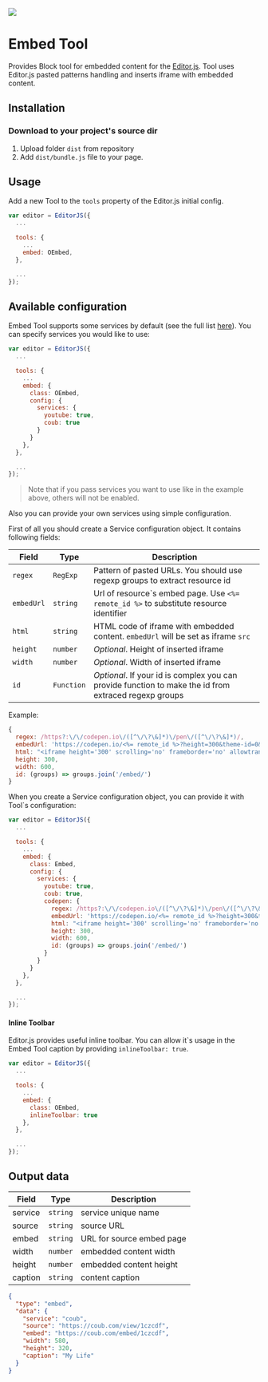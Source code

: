 ![](https://badgen.net/badge/Editor.js/v2.0/blue)

# Embed Tool

Provides Block tool for embedded content for the [Editor.js](https://editorjs.io).
Tool uses Editor.js pasted patterns handling and inserts iframe with embedded content.

## Installation

### Download to your project's source dir

1. Upload folder `dist` from repository
2. Add `dist/bundle.js` file to your page.

## Usage

Add a new Tool to the `tools` property of the Editor.js initial config.

```javascript
var editor = EditorJS({
  ...

  tools: {
    ...
    embed: OEmbed,
  },

  ...
});
```

## Available configuration

Embed Tool supports some services by default (see the full list [here](docs/services.md)). You can specify services you would like to use:

```javascript
var editor = EditorJS({
  ...

  tools: {
    ...
    embed: {
      class: OEmbed,
      config: {
        services: {
          youtube: true,
          coub: true
        }
      }
    },
  },

  ...
});
```

> Note that if you pass services you want to use like in the example above, others will not be enabled.

Also you can provide your own services using simple configuration.

First of all you should create a Service configuration object. It contains following fields:

| Field      | Type       | Description                                                                                           |
| ---------- | ---------- | ----------------------------------------------------------------------------------------------------- |
| `regex`    | `RegExp`   | Pattern of pasted URLs. You should use regexp groups to extract resource id                           |
| `embedUrl` | `string`   | Url of resource\`s embed page. Use `<%= remote_id %>` to substitute resource identifier               |
| `html`     | `string`   | HTML code of iframe with embedded content. `embedUrl` will be set as iframe `src`                     |
| `height`   | `number`   | _Optional_. Height of inserted iframe                                                                 |
| `width`    | `number`   | _Optional_. Width of inserted iframe                                                                  |
| `id`       | `Function` | _Optional_. If your id is complex you can provide function to make the id from extraced regexp groups |

Example:

```javascript
{
  regex: /https?:\/\/codepen.io\/([^\/\?\&]*)\/pen\/([^\/\?\&]*)/,
  embedUrl: 'https://codepen.io/<%= remote_id %>?height=300&theme-id=0&default-tab=css,result&embed-version=2',
  html: "<iframe height='300' scrolling='no' frameborder='no' allowtransparency='true' allowfullscreen='true' style='width: 100%;'></iframe>",
  height: 300,
  width: 600,
  id: (groups) => groups.join('/embed/')
}
```

When you create a Service configuration object, you can provide it with Tool\`s configuration:

```javascript
var editor = EditorJS({
  ...

  tools: {
    ...
    embed: {
      class: Embed,
      config: {
        services: {
          youtube: true,
          coub: true,
          codepen: {
            regex: /https?:\/\/codepen.io\/([^\/\?\&]*)\/pen\/([^\/\?\&]*)/,
            embedUrl: 'https://codepen.io/<%= remote_id %>?height=300&theme-id=0&default-tab=css,result&embed-version=2',
            html: "<iframe height='300' scrolling='no' frameborder='no' allowtransparency='true' allowfullscreen='true' style='width: 100%;'></iframe>",
            height: 300,
            width: 600,
            id: (groups) => groups.join('/embed/')
          }
        }
      }
    },
  },

  ...
});
```

#### Inline Toolbar

Editor.js provides useful inline toolbar. You can allow it\`s usage in the Embed Tool caption by providing `inlineToolbar: true`.

```javascript
var editor = EditorJS({
  ...

  tools: {
    ...
    embed: {
      class: OEmbed,
      inlineToolbar: true
    },
  },

  ...
});
```

## Output data

| Field   | Type     | Description               |
| ------- | -------- | ------------------------- |
| service | `string` | service unique name       |
| source  | `string` | source URL                |
| embed   | `string` | URL for source embed page |
| width   | `number` | embedded content width    |
| height  | `number` | embedded content height   |
| caption | `string` | content caption           |

```json
{
  "type": "embed",
  "data": {
    "service": "coub",
    "source": "https://coub.com/view/1czcdf",
    "embed": "https://coub.com/embed/1czcdf",
    "width": 580,
    "height": 320,
    "caption": "My Life"
  }
}
```
